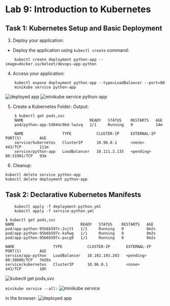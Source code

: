 # Lab 9: Introduction to Kubernetes

## Task 1: Kubernetes Setup and Basic Deployment

3. Deploy your application:

+ Deploy the application using `kubectl create` command:
```
    kubectl create deployment python-app --image=docker.io/beleet/devops-app-python
```

4. Access your application:

```
    kubectl expose deployment python-app --type=LoadBalancer --port=80
    minikube service python-app
```
![deployed app](https://i.imgur.com/xQukAB1.png)
![minikube service python-app](https://i.imgur.com/FejgpHf.png)

5. Create a Kubernetes Folder:
Output:
```
    $ kubectl get pods,svc
    NAME                             READY   STATUS    RESTARTS   AGE
    pod/python-app-5d844c9bd-lwzvq   1/1     Running   0          14m

    NAME                 TYPE           CLUSTER-IP     EXTERNAL-IP   PORT(S)        AGE
    service/kubernetes   ClusterIP      10.96.0.1      <none>        443/TCP        111m
    service/python-app   LoadBalancer   10.111.2.135   <pending>     80:31901/TCP   93m
```

6. Cleanup:

```
kubectl delete service python-app
kubectl delete deployment python-app
```


## Task 2: Declarative Kubernetes Manifests

```
    kubectl apply -f deployment-python.yml
    kubectl apply -f service-python.yml
```

```
$ kubectl get pods,svc
NAME                             READY   STATUS    RESTARTS   AGE
pod/app-python-95b6b597c-2xjtt   1/1     Running   0          8m2s
pod/app-python-95b6b597c-kxhwg   1/1     Running   0          8m2s
pod/app-python-95b6b597c-pscg9   1/1     Running   0          8m2s

NAME                 TYPE           CLUSTER-IP       EXTERNAL-IP   PORT(S)        AGE
service/app-python   LoadBalancer   10.102.193.243   <pending>     80:30080/TCP   7m59s
service/kubernetes   ClusterIP      10.96.0.1        <none>        443/TCP        10h
```

![kubectl get pods,svc](https://i.imgur.com/2DdkQX0.png)

`minikube service --all:`
![minikube service](https://i.imgur.com/g1v0D4C.png)

in the browser:
![deployed app](https://i.imgur.com/pCosGMp.png)
